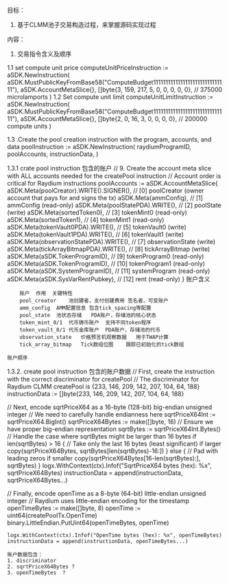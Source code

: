 目标：
1. 基于CLMM池子交易构造过程，来掌握源码实现过程



内容：
1. 交易指令含义及顺序

1.1 set compute unit price 
	computeUnitPriceInstruction := aSDK.NewInstruction(
		aSDK.MustPublicKeyFromBase58("ComputeBudget111111111111111111111111111111"),
		aSDK.AccountMetaSlice{},
		[]byte{3, 159, 217, 5, 0, 0, 0, 0, 0}, // 375000 microlamports
	)
1.2 Set compute unit limit 
   	computeUnitLimitInstruction := aSDK.NewInstruction(
		aSDK.MustPublicKeyFromBase58("ComputeBudget111111111111111111111111111111"),
		aSDK.AccountMetaSlice{},
		[]byte{2, 0, 16, 3, 0, 0, 0, 0}, // 200000 compute units
	)

1.3 .Create the pool creation instruction with the program, accounts, and data
	poolInstruction := aSDK.NewInstruction(
		raydiumProgramID,
		poolAccounts,
		instructionData,
	)


1.3.1 crate pool instruction 包含的账户
    	// 9. Create the account meta slice with ALL accounts needed for the createPool instruction
	// Account order is critical for Raydium instructions
	poolAccounts := aSDK.AccountMetaSlice{
		aSDK.Meta(poolCreator).WRITE().SIGNER(), // [0] poolCreator (owner account that pays for and signs the tx)
		aSDK.Meta(ammConfig),                    // [1] ammConfig (read-only)
		aSDK.Meta(poolStatePDA).WRITE(),         // [2] poolState (write)
		aSDK.Meta(sortedToken0),                 // [3] tokenMint0 (read-only)
		aSDK.Meta(sortedToken1),                 // [4] tokenMint1 (read-only)
		aSDK.Meta(tokenVault0PDA).WRITE(),       // [5] tokenVault0 (write)
		aSDK.Meta(tokenVault1PDA).WRITE(),       // [6] tokenVault1 (write)
		aSDK.Meta(observationStatePDA).WRITE(),  // [7] observationState (write)
		aSDK.Meta(tickArrayBitmapPDA).WRITE(),   // [8] tickArrayBitmap (write)
		aSDK.Meta(aSDK.TokenProgramID),          // [9] tokenProgram0 (read-only)
		aSDK.Meta(aSDK.TokenProgramID),          // [10] tokenProgram1 (read-only)
		aSDK.Meta(aSDK.SystemProgramID),         // [11] systemProgram (read-only)
		aSDK.Meta(aSDK.SysVarRentPubkey),        // [12] rent (read-only)
	}
    账户含义
			
		账户	作用	关键特性
		pool_creator	池创建者，支付创建费用	签名者，可变账户
		amm_config	AMM配置信息	包含tick_spacing等配置
		pool_state	池状态存储	PDA账户，存储池的核心状态
		token_mint_0/1	代币铸币账户	支持不同token程序
		token_vault_0/1	代币金库账户	PDA账户，存储池的代币
		observation_state	价格预言机观察数据	用于TWAP计算
		tick_array_bitmap	Tick数组位图	跟踪已初始化的tick数组

    账户顺序



1.3.2. create pool instruction 包含的账户数据
// First, create the instruction with the correct discriminator for createPool
	// The discriminator for Raydium CLMM createPool is {233, 146, 209, 142, 207, 104, 64, 188}
	instructionData := []byte{233, 146, 209, 142, 207, 104, 64, 188}

// Next, encode sqrtPriceX64 as a 16-byte (128-bit) big-endian unsigned integer
	// We need to carefully handle endianness here
	sqrtPriceX64Int := sqrtPriceX64.BigInt()
	sqrtPriceX64Bytes := make([]byte, 16)
	// Ensure we have proper big-endian representation
	sqrtBytes := sqrtPriceX64Int.Bytes()
	// Handle the case where sqrtBytes might be larger than 16 bytes
	if len(sqrtBytes) > 16 {
		// Take only the last 16 bytes (least significant) if larger
		copy(sqrtPriceX64Bytes, sqrtBytes[len(sqrtBytes)-16:])
	} else {
		// Pad with leading zeros if smaller
		copy(sqrtPriceX64Bytes[16-len(sqrtBytes):], sqrtBytes)
	}
	logx.WithContext(ctx).Infof("SqrtPriceX64 bytes (hex): %x", sqrtPriceX64Bytes)
	instructionData = append(instructionData, sqrtPriceX64Bytes...)

// Finally, encode openTime as a 8-byte (64-bit) little-endian unsigned integer
	// Raydium uses little-endian encoding for the timestamp
	openTimeBytes := make([]byte, 8)
	openTime := uint64(createPoolTx.OpenTime)
	binary.LittleEndian.PutUint64(openTimeBytes, openTime)

	logx.WithContext(ctx).Infof("OpenTime bytes (hex): %x", openTimeBytes)
	instructionData = append(instructionData, openTimeBytes...)

    账户数据包含：
    1. discriminator 
    2. sqrtPriceX64Bytes ? 
    3. openTimeBytes  ?